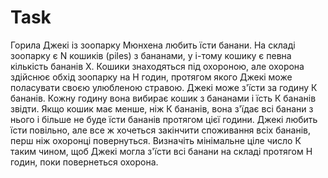 # Task

Горила Джекі із зоопарку Мюнхена любить їсти банани. На складі зоопарку є N кошиків
(piles) з бананами, у і-тому кошику є певна кількість бананів Х. Кошики знаходяться під
охороною, але охорона здійснює обхід зоопарку на Н годин, протягом якого Джекі може
поласувати своєю улюбленою стравою.
Джекі може з'їсти за годину К бананів. Кожну годину вона вибирає кошик з бананами і їсть
К бананів звідти. Якщо кошик має менше, ніж К бананів, вона з'їдає всі банани з нього і
більше не буде їсти бананів протягом цієї години.
Джекі любить їсти повільно, але все ж хочеться закінчити споживання всіх бананів, перш
ніж охоронці повернуться.
Визначіть мінімальне ціле число К таким чином, щоб Джекі могла з'їсти всі банани на
складі протягом Н годин, поки повернеться охорона.
